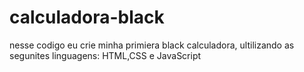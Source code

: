 # calculadora-black
nesse codigo eu crie minha primiera black calculadora, ultilizando as segunites linguagens: HTML,CSS e JavaScript
